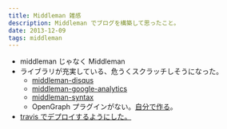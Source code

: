 ```yaml
---
title: Middleman 雑感
description: Middleman でブログを構築して思ったこと。
date: 2013-12-09
tags: middleman
---
```


* middleman じゃなく Middleman
* ライブラリが充実している、危うくスクラッチしそうになった。
	* [middleman-disqus](https://github.com/simonrice/middleman-disqus)
	* [middleman-google-analytics](https://github.com/MrJoy/middleman-google-analytics)
	* [middleman-syntax](https://github.com/middleman/middleman-syntax)
	* OpenGraph プラグインがない。[自分で作る](../middleman-opengraph/)。
* [travis でデプロイするようにした。](../middleman-travis-ci/)


